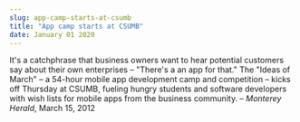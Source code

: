 ```yaml
---
slug: app-camp-starts-at-csumb
title: "App camp starts at CSUMB"
date: January 01 2020
---
```


 
<p>
  It's a catchphrase that business owners want to hear potential customers say
  about their own enterprises – "There's a an app for that." The "Ideas of
  March" – a 54-hour mobile app development camp and competition – kicks off
  Thursday at CSUMB, fueling hungry students and software developers with wish
  lists for mobile apps from the business community. – <em>Monterey Herald</em>,
  March 15, 2012
</p>
 
